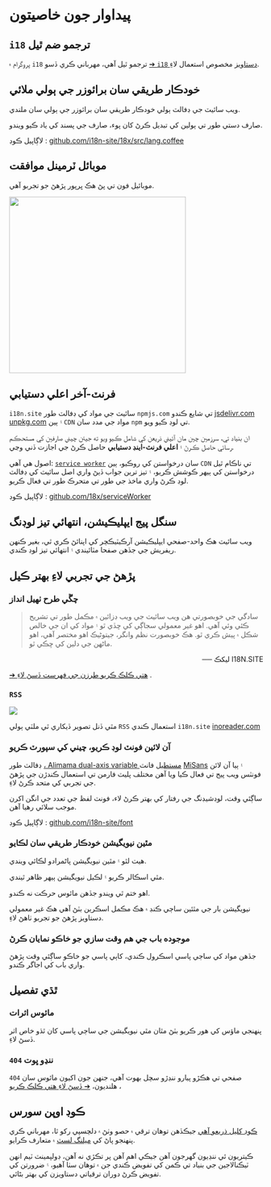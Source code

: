 # پيداوار جون خاصيتون

## `i18` ترجمو ضم ٿيل

پروگرام ۾ `i18` ترجمو ٿيل آھي، مھرباني ڪري ڏسو [➔ `i18` دستاويز](/i18) مخصوص استعمال لاءِ.

## خودڪار طريقي سان برائوزر جي ٻولي ملائي

ويب سائيٽ جي ڊفالٽ ٻولي خودڪار طريقي سان برائوزر جي ٻولي سان ملندي.

صارف دستي طور تي ٻولين کي تبديل ڪرڻ کان پوء، صارف جي پسند کي ياد ڪيو ويندو.

لاڳاپيل ڪوڊ : [github.com/i18n-site/18x/src/lang.coffee](https://github.com/i18n-site/18x/blob/main/src/lang.coffee)

## موبائل ٽرمينل موافقت

موبائيل فون تي پڻ هڪ ڀرپور پڙهڻ جو تجربو آهي.

<img src="//p.3ti.site/1721379497.avif" width="350px">

## <a rel=id href="#ha" id="ha"></a> فرنٽ-آخر اعلي دستيابي

`i18n.site` سائيٽ جي مواد کي ڊفالٽ طور `npmjs.com` تي شايع ڪندو [jsdelivr.com](//jsdelivr.com) [unpkg.com](//unpkg.com) ۽ ٻين `CDN` مواد جي مدد سان `npm` تي لوڊ ڪيو ويو.

ان بنياد تي، سرزمين چين مان آئيني ذريعن کي شامل ڪيو ويو ته جيئن چيني صارفين کي مستحڪم رسائي حاصل ڪرڻ ۽ **اعلي فرنٽ-اينڊ دستيابي** حاصل ڪرڻ جي اجازت ڏني وڃي.

اصول هي آهي: [`service worker`](https://developer.mozilla.org/docs/Web/API/Service_Worker_API) سان درخواستن کي روڪيو، ٻين `CDN` تي ناڪام ٿيل درخواستن کي ٻيهر ڪوشش ڪريو، ۽ تيز ترين جواب ڏيڻ واري اصل سائيٽ کي ڊفالٽ لوڊ ڪرڻ واري ماخذ جي طور تي متحرڪ طور تي فعال ڪريو.

لاڳاپيل ڪوڊ : [github.com/18x/serviceWorker](https://github.com/i18n-site/18x/tree/main/serviceWorker)

## سنگل پيج ايپليڪيشن، انتهائي تيز لوڊنگ

ويب سائيٽ هڪ واحد-صفحي ايپليڪيشن آرڪيٽيڪچر کي اپنائڻ ڪري ٿي، بغير ڪنهن ريفريش جي جڏهن صفحا مٽائيندي ۽ انتهائي تيز لوڊ ڪندي.

## پڙهڻ جي تجربي لاءِ بهتر ڪيل

### چڱي طرح ٺهيل انداز

> سادگي جي خوبصورتي هن ويب سائيٽ جي ويب ڊزائين ۾ مڪمل طور تي تشريح ڪئي وئي آهي.
> اهو غير معمولي سجاڳي کي ڇڏي ٿو ۽ مواد کي ان جي خالص شڪل ۾ پيش ڪري ٿو.
> هڪ خوبصورت نظم وانگر، جيتوڻيڪ اهو مختصر آهي، اهو ماڻهن جي دلين کي ڇڪي ٿو.

<p style="text-align:right" style=";text-align:right;direction:rtl">── ليکڪ I18N.SITE</p>

[➔ هتي ڪلڪ ڪريو طرزن جي فهرست ڏسڻ لاءِ](/i18n.site/md/styl) .

### `RSS`

![](//p.3ti.site/1725541085.avif)

مٿي ڏنل تصوير ڏيکاري ٿي ملٽي ٻولي `RSS` استعمال ڪندي `i18n.site` [inoreader.com](//inoreader.com)

### آن لائين فونٽ لوڊ ڪريو، چيني کي سپورٽ ڪريو

ڊفالٽ طور [، Alimama dual-axis variable مستطيل](https://www.iconfont.cn/fonts/detail?cnid=pOvFIr086ADR) فانٽ [MiSans](https://hyperos.mi.com/font/zh/download/) ۽ ٻيا آن لائن فونٽس ويب پيج تي فعال ڪيا ويا آھن مختلف پليٽ فارمن تي استعمال ڪندڙن جي پڙھڻ جي تجربي کي متحد ڪرڻ لاءِ.

ساڳئي وقت، لوڊشيڊنگ جي رفتار کي بهتر ڪرڻ لاء، فونٽ لفظ جي تعدد جي انگن اکرن موجب سلائي رهيا آهن.

لاڳاپيل ڪوڊ : [github.com/i18n-site/font](https://github.com/i18n-site/font)

### مٿين نيويگيشن خودڪار طريقي سان لڪايو

ھيٺ لٿو ۽ مٿين نيويگيشن پاڻمرادو لڪائي ويندي.

مٿي اسڪالر ڪريو ۽ لڪيل نيويگيشن ٻيهر ظاهر ٿيندي.

اهو ختم ٿي ويندو جڏهن مائوس حرڪت نه ڪندو.

نيويگيشن بار جي مٿئين ساڄي ڪنڊ ۾ هڪ مڪمل اسڪرين بٽڻ آهي هڪ غير معمولي دستاويز پڙهڻ جو تجربو ٺاهڻ لاءِ.

### موجوده باب جي هم وقت سازي جو خاڪو نمايان ڪرڻ

جڏهن مواد کي ساڄي پاسي اسڪرول ڪندي، کاٻي پاسي جو خاڪو ساڳئي وقت پڙهڻ واري باب کي اجاگر ڪندو.

## ٿڌي تفصيل

### مائوس اثرات

پنھنجي ماؤس کي ھور ڪريو بٽڻ مٿان مٿي نيويگيشن جي ساڄي پاسي کان ٿڌو خاص اثر ڏسڻ لاءِ.

### `404` ننڍو ڀوت

`404` صفحي تي ھڪڙو پيارو ننڍڙو سچل بھوت آھي، جنھن جون اکيون مائوس سان ھلنديون، [➔ ڏسڻ لاءِ ھتي ڪلڪ ڪريو](/404) ،

## ڪوڊ اوپن سورس

[ڪوڊ کليل ذريعو آهي](/i18n.site/c/src) جيڪڏهن توهان ترقي ۾ حصو وٺڻ ۾ دلچسپي رکو ٿا، مهرباني ڪري پنهنجو پاڻ کي [ميلنگ لسٽ](//groups.google.com/u/2/g/i18n-site) ۾ متعارف ڪرايو.

ڪيتريون ئي ننڍيون گهرجون آهن جيڪي اهم آهن پر تڪڙي نه آهن، ڊولپمينٽ ٽيم انهن ٽيڪنالاجين جي بنياد تي ڪمن کي تفويض ڪندي جن ۾ توهان سٺا آهيو، ۽ ضرورتن کي تفويض ڪرڻ دوران ترقياتي دستاويزن کي بهتر بڻائي.
